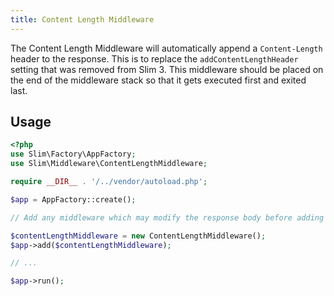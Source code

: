 ```yaml
---
title: Content Length Middleware
---
```


The Content Length Middleware will automatically append a `Content-Length` header to the response. This is to replace the `addContentLengthHeader` setting that was removed from Slim 3. This middleware should be placed on the end of the middleware stack so that it gets executed first and exited last.

## Usage
```php
<?php
use Slim\Factory\AppFactory;
use Slim\Middleware\ContentLengthMiddleware;

require __DIR__ . '/../vendor/autoload.php';

$app = AppFactory::create();

// Add any middleware which may modify the response body before adding the ContentLengthMiddleware

$contentLengthMiddleware = new ContentLengthMiddleware();
$app->add($contentLengthMiddleware);

// ...

$app->run();
```
